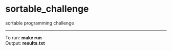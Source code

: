 sortable_challenge
==================

sortable programming challenge
***
To run: **make run**<br/>
Output: **results.txt**